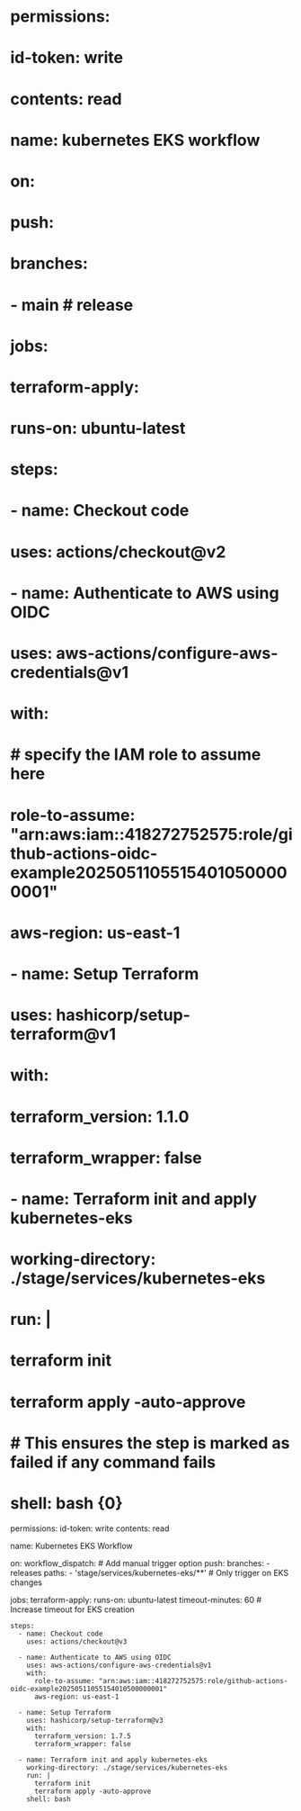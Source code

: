 # permissions:
#   id-token: write
#   contents: read 
# name: kubernetes EKS workflow
# on:
#   push:
#     branches:
#       - main  # release

# jobs:
#   terraform-apply:
#     runs-on: ubuntu-latest

#     steps:
#       - name: Checkout code
#         uses: actions/checkout@v2

#       - name: Authenticate to AWS using OIDC
#         uses: aws-actions/configure-aws-credentials@v1
#         with:
#           # specify the IAM role to assume here
#           role-to-assume: "arn:aws:iam::418272752575:role/github-actions-oidc-example20250511055154010500000001"
#           aws-region: us-east-1

#       - name: Setup Terraform
#         uses: hashicorp/setup-terraform@v1
#         with:
#           terraform_version: 1.1.0  
#           terraform_wrapper: false

#       - name: Terraform init and apply kubernetes-eks
#         working-directory: ./stage/services/kubernetes-eks
#         run: |
#           terraform init
#           terraform apply -auto-approve
#         # This ensures the step is marked as failed if any command fails
#         shell: bash {0}

      
permissions:
  id-token: write
  contents: read 

name: Kubernetes EKS Workflow

on:
  workflow_dispatch:  # Add manual trigger option
  push:
    branches:
      - releases
    paths:
      - 'stage/services/kubernetes-eks/**'  # Only trigger on EKS changes

jobs:
  terraform-apply:
    runs-on: ubuntu-latest
    timeout-minutes: 60  # Increase timeout for EKS creation

    steps:
      - name: Checkout code
        uses: actions/checkout@v3

      - name: Authenticate to AWS using OIDC
        uses: aws-actions/configure-aws-credentials@v1
        with:
          role-to-assume: "arn:aws:iam::418272752575:role/github-actions-oidc-example20250511055154010500000001"
          aws-region: us-east-1

      - name: Setup Terraform
        uses: hashicorp/setup-terraform@v3
        with:
          terraform_version: 1.7.5
          terraform_wrapper: false

      - name: Terraform init and apply kubernetes-eks
        working-directory: ./stage/services/kubernetes-eks
        run: |
          terraform init
          terraform apply -auto-approve
        shell: bash
